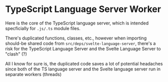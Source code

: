 # TypeScript Language Server Worker

Here is the core of the TypeScript language server, which is intended specficially for `.js/.ts` module files.

There's duplicated functions, classes, etc., however when importing should-be shared code from `src/deps/svelte-language-server`, there's a risk for the TypeScript Language Server and the Svelte Language Server to "clash" (?)

All I know for sure is, the duplicated code saves a lot of potential headaches since both of the TS language server and the Svelte language server run in separate workers (threads)
